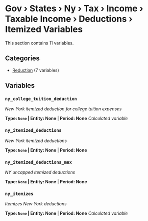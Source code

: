 # Gov › States › Ny › Tax › Income › Taxable Income › Deductions › Itemized Variables

This section contains 11 variables.

## Categories

- [Reduction](reduction/index.md) (7 variables)

## Variables

### `ny_college_tuition_deduction`
*New York itemized deduction for college tuition expenses*

**Type: `None` | Entity: None | Period: None**
*Calculated variable*

### `ny_itemized_deductions`
*New York itemized deductions*

**Type: `None` | Entity: None | Period: None**

### `ny_itemized_deductions_max`
*NY uncapped itemized deductions*

**Type: `None` | Entity: None | Period: None**

### `ny_itemizes`
*Itemizes New York deductions*

**Type: `None` | Entity: None | Period: None**
*Calculated variable*
